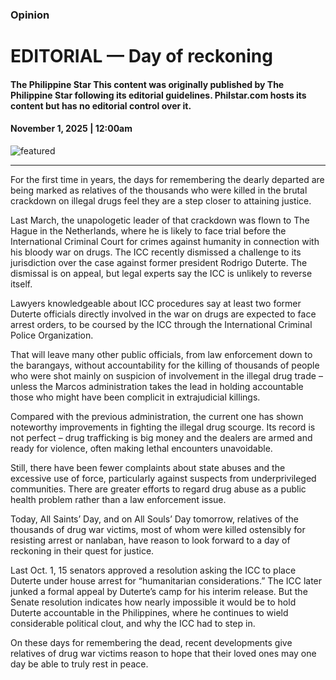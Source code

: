### Opinion

# EDITORIAL — Day of reckoning

#### The Philippine Star This content was originally published by The Philippine Star following its editorial guidelines. Philstar.com hosts its content but has no editorial control over it.

#### November 1, 2025 | 12:00am

![featured](https://media.philstar.com/photos/2023/05/30/editorialdefault-2_2023-05-30_13-52-21.jpg)

---

For the first time in years, the days for remembering the dearly departed are being marked as relatives of the thousands who were killed in the brutal crackdown on illegal drugs feel they are a step closer to attaining justice.

Last March, the unapologetic leader of that crackdown was flown to The Hague in the Netherlands, where he is likely to face trial before the International Criminal Court for crimes against humanity in connection with his bloody war on drugs. The ICC recently dismissed a challenge to its jurisdiction over the case against former president Rodrigo Duterte. The dismissal is on appeal, but legal experts say the ICC is unlikely to reverse itself.

Lawyers knowledgeable about ICC procedures say at least two former Duterte officials directly involved in the war on drugs are expected to face arrest orders, to be coursed by the ICC through the International Criminal Police Organization.

That will leave many other public officials, from law enforcement down to the barangays, without accountability for the killing of thousands of people who were shot mainly on suspicion of involvement in the illegal drug trade – unless the Marcos administration takes the lead in holding accountable those who might have been complicit in extrajudicial killings.

Compared with the previous administration, the current one has shown noteworthy improvements in fighting the illegal drug scourge. Its record is not perfect – drug trafficking is big money and the dealers are armed and ready for violence, often making lethal encounters unavoidable.

Still, there have been fewer complaints about state abuses and the excessive use of force, particularly against suspects from underprivileged communities. There are greater efforts to regard drug abuse as a public health problem rather than a law enforcement issue.

Today, All Saints’ Day, and on All Souls’ Day tomorrow, relatives of the thousands of drug war victims, most of whom were killed ostensibly for resisting arrest or nanlaban, have reason to look forward to a day of reckoning in their quest for justice.

Last Oct. 1, 15 senators approved a resolution asking the ICC to place Duterte under house arrest for “humanitarian considerations.” The ICC later junked a formal appeal by Duterte’s camp for his interim release. But the Senate resolution indicates how nearly impossible it would be to hold Duterte accountable in the Philippines, where he continues to wield considerable political clout, and why the ICC had to step in.

On these days for remembering the dead, recent developments give relatives of drug war victims reason to hope that their loved ones may one day be able to truly rest in peace.